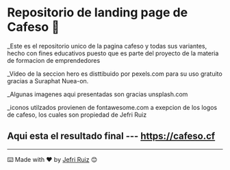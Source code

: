 # Repositorio de landing page de Cafeso 🚀


_Este es el repositorio unico de la pagina cafeso y todas sus variantes, hecho con fines educativos puesto que es parte del proyecto de la materia de formacion de emprendedores

_Vídeo de la seccion hero es disttibuido por pexels.com para su uso gratuito gracias a Suraphat Nuea-on.

_Algunas imagenes aqui presentadas son gracias unsplash.com

_iconos utilzados provienen de fontawesome.com  a exepcion de los logos de cafeso, los cuales son propiedad de Jefri Ruiz

## Aqui esta el resultado final --- https://cafeso.cf

---
⌨️ Made with ❤️ by [Jefri Ruiz](https://jefriruiz.netlify.app) 😊
